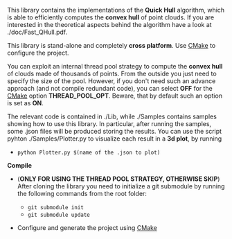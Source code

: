 This library contains the implementations of the **Quick Hull** algorithm, which is able to efficiently computes the **convex hull** of point clouds.
If you are interested in the theoretical aspects behind the algorithm have a look at ./doc/Fast_QHull.pdf.

This library is stand-alone and completely **cross platform**. Use [CMake](https://cmake.org) to configure the project.

You can exploit an internal thread pool strategy to compute the **convex hull** of clouds made of thousands of points. 
From the outside you just need to specify the size of the pool.
However, if you don't need such an advance approach (and not compile redundant code), you can select **OFF** for the 
[CMake](https://cmake.org) option **THREAD_POOL_OPT**. Beware, that by default such an option is set as **ON**.

The relevant code is contained in ./Lib, while ./Samples contains samples showing how to use this library.
In particular, after running the samples, some .json files will be produced storing the results.
You can use the script pyhton ./Samples/Plotter.py to visualize each result in a **3d plot**, by running

 * `python Plotter.py $(name of the .json to plot)`
 
**Compile**

 * (**ONLY FOR USING THE THREAD POOL STRATEGY, OTHERWISE SKIP**) After cloning the library you need to initialize a git submodule by running the following commands from the root folder:
   
   * `git submodule init`
   * `git submodule update`
   
 * Configure and generate the project using [CMake](https://cmake.org)